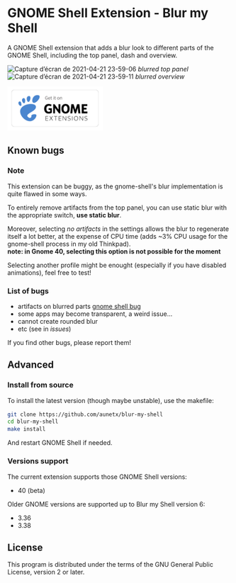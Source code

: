 # GNOME Shell Extension - Blur my Shell

A GNOME Shell extension that adds a blur look to different parts of the GNOME Shell, including the top panel, dash and overview.

![Capture d’écran de 2021-04-21 23-59-06](https://user-images.githubusercontent.com/31563930/115626495-dc37c480-a2fd-11eb-8066-002dee4b5159.png)
*blurred top panel*
![Capture d’écran de 2021-04-21 23-59-11](https://user-images.githubusercontent.com/31563930/115626626-10ab8080-a2fe-11eb-89a5-7392cbe7c2f8.png)
*blurred overview*

[<img src="https://github.com/aunetx/files_utils/raw/master/get_it_on_gnome_extensions.png" height="100">](https://extensions.gnome.org/extension/3193/blur-my-shell/)

## Known bugs

### Note

This extension can be buggy, as the gnome-shell's blur implementation is quite flawed in some ways.

To entirely remove artifacts from the top panel, you can use static blur with the appropriate switch, **use static blur**.

Moreover, selecting *no artifacts* in the settings allows the blur to regenerate itself a lot better, at the expense of CPU time (adds ~3% CPU usage for the gnome-shell process in my old Thinkpad).\
**note: in Gnome 40, selecting this option is not possible for the moment**

Selecting another profile might be enought (especially if you have disabled animations), feel free to test!

### List of bugs

- artifacts on blurred parts [gnome shell bug](https://gitlab.gnome.org/GNOME/gnome-shell/-/issues/2857)
- some apps may become transparent, a weird issue...
- cannot create rounded blur
- etc (see in *issues*)

If you find other bugs, please report them!

## Advanced

### Install from source

To install the latest version (though maybe unstable), use the makefile:

```sh
git clone https://github.com/aunetx/blur-my-shell
cd blur-my-shell
make install
```

And restart GNOME Shell if needed.

### Versions support

The current extension supports those GNOME Shell versions:

- 40 (beta)

Older GNOME versions are supported up to Blur my Shell version 6:

- 3.36
- 3.38

## License

This program is distributed under the terms of the GNU General Public License, version 2 or later.
